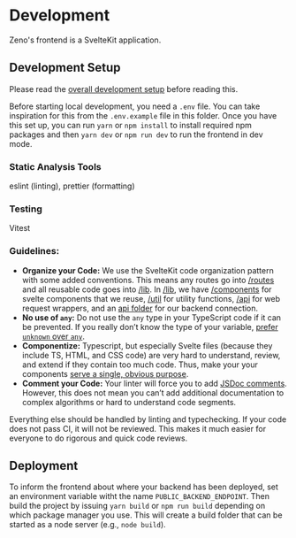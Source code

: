 # Development

Zeno's frontend is a SvelteKit application.

## Development Setup

Please read the [overall development setup](../DEVELOPMENT.md) before reading this.

Before starting local development, you need a `.env` file.
You can take inspiration for this from the `.env.example` file in this folder.
Once you have this set up, you can run `yarn` or `npm install` to install required npm packages and then `yarn dev` or `npm run dev` to run the frontend in dev mode.

### Static Analysis Tools

eslint (linting), prettier (formatting)

### Testing

Vitest

### Guidelines:

- **Organize your Code:** We use the SvelteKit code organization pattern with some added conventions. This means any routes go into [/routes](./src/routes/) and all reusable code goes into [/lib](./src/lib/). In [/lib](./src/lib/), we have [/components](./src/lib/components/) for svelte components that we reuse, [/util](./src/lib/util/) for utility functions, [/api](./src/lib/api/) for web request wrappers, and an [api folder](./src/lib/zenoapi/) for our backend connection.
- **No use of `any`:** Do not use the `any` type in your TypeScript code if it can be prevented. If you really don’t know the type of your variable, [prefer `unknown` over `any`](https://github.com/Microsoft/TypeScript/pull/24439).
- **Componentize:** Typescript, but especially Svelte files (because they include TS, HTML, and CSS code) are very hard to understand, review, and extend if they contain too much code. Thus, make your your components [serve a single, obvious purpose](https://developer.mozilla.org/en-US/docs/Learn/Tools_and_testing/Client-side_JavaScript_frameworks/Svelte_components).
- **Comment your Code:** Your linter will force you to add [JSDoc comments](https://jsdoc.app/). However, this does not mean you can’t add additional documentation to complex algorithms or hard to understand code segments.

Everything else should be handled by linting and typechecking. If your code does not pass CI, it will not be reviewed. This makes it much easier for everyone to do rigorous and quick code reviews.

## Deployment

To inform the frontend about where your backend has been deployed, set an environment variable witht the name `PUBLIC_BACKEND_ENDPOINT`.
Then build the project by issuing `yarn build` or `npm run build` depending on which package manager you use.
This will create a build folder that can be started as a node server (e.g., `node build`).
